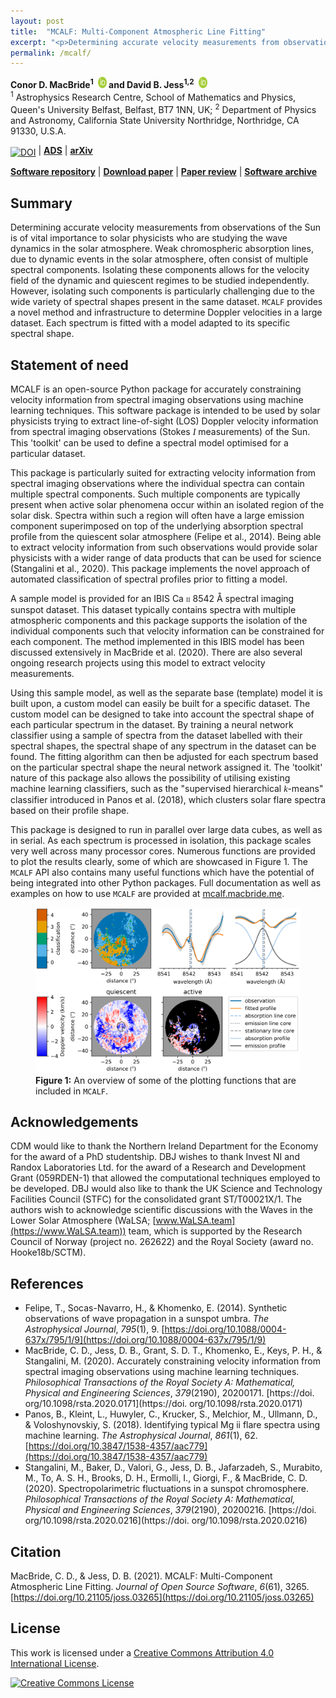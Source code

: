 ```yaml
---
layout: post
title:  "MCALF: Multi-Component Atmospheric Line Fitting"
excerpt: "<p>Determining accurate velocity measurements from observations of the Sun is of vital importance to solar physicists who are studying the wave dynamics in the solar atmosphere. Weak chromospheric absorption lines, due to dynamic events in the solar atmosphere, often consist of multiple spectral components. Isolating these components allows for the velocity field of the dynamic and quiescent regimes to be studied independently. However, isolating such components is particularly challenging due to the wide variety of spectral shapes present in the same dataset. MCALF provides a novel method and infrastructure to determine Doppler velocities in a large dataset. Each spectrum is fitted with a model adapted to its specific spectral shape.</p>"
permalink: /mcalf/
---
```


<p>
<strong>
<span itemscope="" itemtype="https://schema.org/Person">Conor D. MacBride<sup>1</sup><a itemprop="sameAs" content="https://orcid.org/0000-0002-9901-8723" href="https://orcid.org/0000-0002-9901-8723" target="orcid.widget" rel="me noopener noreferrer"><img src="/img/orcid.svg" width="18" height="18" style="width:1em;margin-left:.5em;vertical-align:baseline;" alt="ORCID iD icon"></a></span>
and
<span itemscope="" itemtype="https://schema.org/Person">David B. Jess<sup>1,2</sup><a itemprop="sameAs" content="https://orcid.org/0000-0002-9155-8039" href="https://orcid.org/0000-0002-9155-8039" target="orcid.widget" rel="me noopener noreferrer"><img src="/img/orcid.svg" width="18" height="18" style="width:1em;margin-left:.5em;vertical-align:baseline;" alt="ORCID iD icon"></a></span>
</strong><br>
<sup>1</sup> Astrophysics Research Centre, School of Mathematics and Physics, Queen's University Belfast, Belfast, BT7 1NN, UK; <sup>2</sup> Department of Physics and Astronomy, California State University Northridge, Northridge, CA 91330, U.S.A.
</p>

<a href="https://doi.org/10.21105/joss.03265"><img src="https://joss.theoj.org/papers/10.21105/joss.03265/status.svg" alt="DOI" style="vertical-align: sub"></a> |
[**ADS**](https://ui.adsabs.harvard.edu/abs/2021arXiv210509303M/abstract) |
[**arXiv**](https://arxiv.org/abs/2105.09303)

[**Software repository**](https://github.com/ConorMacBride/mcalf) |
[**Download paper**](https://www.theoj.org/joss-papers/joss.03265/10.21105.joss.03265.pdf) |
[**Paper review**](https://github.com/openjournals/joss-reviews/issues/3265) |
[**Software archive**](https://doi.org/10.5281/zenodo.4767888)

## Summary

Determining accurate velocity measurements from observations of the Sun is of vital importance to solar physicists who are studying the wave dynamics in the solar atmosphere. Weak chromospheric absorption lines, due to dynamic events in the solar atmosphere, often consist of multiple spectral components. Isolating these components allows for the velocity field of the dynamic and quiescent regimes to be studied independently. However, isolating such components is particularly challenging due to the wide variety of spectral shapes present in the same dataset. `MCALF` provides a novel method and infrastructure to determine Doppler velocities in a large dataset. Each spectrum is fitted with a model adapted to its specific spectral shape.

## Statement of need

MCALF is an open-source Python package for accurately constraining velocity information from spectral imaging observations using machine learning techniques. This software package is intended to be used by solar physicists trying to extract line-of-sight (LOS) Doppler velocity information from spectral imaging observations (Stokes <span style="font-family:serif"><em>I</em></span> measurements) of the Sun. This 'toolkit' can be used to define a spectral model optimised for a particular dataset.

This package is particularly suited for extracting velocity information from spectral imaging observations where the individual spectra can contain multiple spectral components. Such multiple components are typically present when active solar phenomena occur within an isolated region of the solar disk. Spectra within such a region will often have a large emission component superimposed on top of the underlying absorption spectral profile from the quiescent solar atmosphere (Felipe et al., 2014). Being able to extract velocity information from such observations would provide solar physicists with a wider range of data products that can be used for science (Stangalini et al., 2020). This package implements the novel approach of automated classification of spectral profiles prior to fitting a model.

A sample model is provided for an IBIS Ca <span style="font-variant:small-caps;font-family:serif">ii</span> 8542 Å spectral imaging sunspot dataset. This dataset typically contains spectra with multiple atmospheric components and this package supports the isolation of the individual components such that velocity information can be constrained for each component. The method implemented in this IBIS model has been discussed extensively in MacBride et al. (2020). There are also several ongoing research projects using this model to extract velocity measurements.

Using this sample model, as well as the separate base (template) model it is built upon, a custom model can easily be built for a specific dataset. The custom model can be designed to take into account the spectral shape of each particular spectrum in the dataset. By training a neural network classifier using a sample of spectra from the dataset labelled with their spectral shapes, the spectral shape of any spectrum in the dataset can be found. The fitting algorithm can then be adjusted for each spectrum based on the particular spectral shape the neural network assigned it. The 'toolkit' nature of this package also allows the possibility of utilising existing machine learning classifiers, such as the "supervised hierarchical <span style="font-family:serif"><em>k</em></span>-means" classifier introduced in Panos et al. (2018), which clusters solar flare spectra based on their profile shape.

This package is designed to run in parallel over large data cubes, as well as in serial. As each spectrum is processed in isolation, this package scales very well across many processor cores. Numerous functions are provided to plot the results clearly, some of which are showcased in Figure 1. The `MCALF` API also contains many useful functions which have the potential of being integrated into other Python packages. Full documentation as well as examples on how to use `MCALF` are provided at [mcalf.macbride.me](https://mcalf.macbride.me).

<figure>
<img src="/img/2021-05-17-mcalf-figure.svg" alt="collection of example plots generated by MCALF" style="background-color: #FFF">
<figcaption><strong>Figure 1:</strong> An overview of some of the plotting functions that are included in <code class="language-plaintext highlighter-rouge">MCALF</code>.</figcaption>
</figure>

## Acknowledgements

CDM would like to thank the Northern Ireland Department for the Economy for the award of a PhD studentship. DBJ wishes to thank Invest NI and Randox Laboratories Ltd. for the award of a Research and Development Grant (059RDEN-1) that allowed the computational techniques employed to be developed. DBJ would also like to thank the UK Science and Technology Facilities Council (STFC) for the consolidated grant ST/T00021X/1. The authors wish to acknowledge scientific discussions with the Waves in the Lower Solar Atmosphere (WaLSA; [www.WaLSA.team](https://www.WaLSA.team)) team, which is supported by the Research Council of Norway (project no. 262622) and the Royal Society (award no. Hooke18b/SCTM).

## References

- Felipe, T., Socas-Navarro, H., & Khomenko, E. (2014). Synthetic observations of wave propagation in a sunspot umbra. *The Astrophysical Journal*, *795*(1), 9. [https://doi.org/10.1088/0004-637x/795/1/9](https://doi.org/10.1088/0004-637x/795/1/9)
- MacBride, C. D., Jess, D. B., Grant, S. D. T., Khomenko, E., Keys, P. H., & Stangalini, M. (2020). Accurately constraining velocity information from spectral imaging observations using machine learning techniques. *Philosophical Transactions of the Royal Society A: Mathematical, Physical and Engineering Sciences*, *379*(2190), 20200171. [https://doi. org/10.1098/rsta.2020.0171](https://doi. org/10.1098/rsta.2020.0171)
- Panos, B., Kleint, L., Huwyler, C., Krucker, S., Melchior, M., Ullmann, D., & Voloshynovskiy, S. (2018). Identifying typical Mg ii flare spectra using machine learning. *The Astrophysical Journal*, *861*(1), 62. [https://doi.org/10.3847/1538-4357/aac779](https://doi.org/10.3847/1538-4357/aac779)
- Stangalini, M., Baker, D., Valori, G., Jess, D. B., Jafarzadeh, S., Murabito, M., To, A. S. H., Brooks, D. H., Ermolli, I., Giorgi, F., & MacBride, C. D. (2020). Spectropolarimetric fluctuations in a sunspot chromosphere. *Philosophical Transactions of the Royal Society A: Mathematical, Physical and Engineering Sciences*, *379*(2190), 20200216. [https://doi. org/10.1098/rsta.2020.0216](https://doi. org/10.1098/rsta.2020.0216)

## Citation

MacBride, C. D., & Jess, D. B. (2021). MCALF: Multi-Component Atmospheric Line Fitting. *Journal of Open Source Software*, *6*(61), 3265. [https://doi.org/10.21105/joss.03265](https://doi.org/10.21105/joss.03265)

## License

This work is licensed under a [Creative Commons Attribution 4.0 International License](http://creativecommons.org/licenses/by/4.0/).

<p><a rel="license" href="http://creativecommons.org/licenses/by/4.0/"><img alt="Creative Commons License" style="border-width:0" src="https://i.creativecommons.org/l/by/4.0/88x31.png"></a></p>

